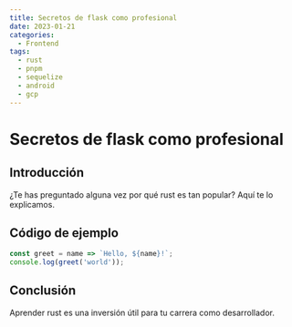 ```yaml
---
title: Secretos de flask como profesional
date: 2023-01-21
categories:
  - Frontend
tags:
  - rust
  - pnpm
  - sequelize
  - android
  - gcp
---
```


# Secretos de flask como profesional

## Introducción

¿Te has preguntado alguna vez por qué rust es tan popular? Aquí te lo explicamos.

## Código de ejemplo

```javascript
const greet = name => `Hello, ${name}!`;
console.log(greet('world'));
```

## Conclusión

Aprender rust es una inversión útil para tu carrera como desarrollador.